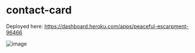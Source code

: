 # contact-card

Deployed here: https://dashboard.heroku.com/apps/peaceful-escarpment-96466

![image](https://user-images.githubusercontent.com/89590731/199351775-ba97d7eb-4b54-4fd7-937e-61b13152e76b.png)
